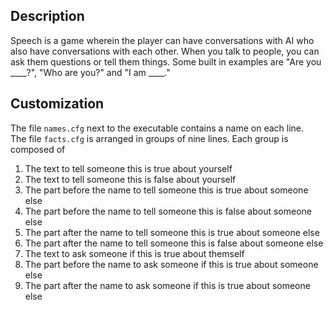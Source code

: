 ## Description
Speech is a game wherein the player can have conversations with AI who also have conversations with each other.  When you talk to people, you can ask them questions or tell them things.  Some built in examples are "Are you ____?", "Who are you?" and "I am ____."
## Customization
The file `names.cfg` next to the executable contains a name on each line.  
The file `facts.cfg` is arranged in groups of nine lines.  Each group is composed of  
1. The text to tell someone this is true about yourself
2. The text to tell someone this is false about yourself
3. The part before the name to tell someone this is true about someone else
4. The part before the name to tell someone this is false about someone else
5. The part after the name to tell someone this is true about someone else
6. The part after the name to tell someone this is false about someone else
7. The text to ask someone if this is true about themself
8. The part before the name to ask someone if this is true about someone else
9. The part after the name to ask someone if this is true about someone else
